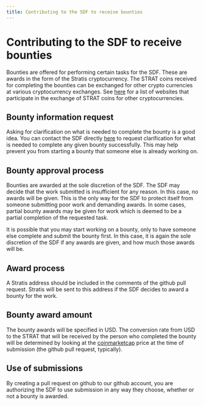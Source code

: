 ```yaml
---
title: Contributing to the SDF to receive bounties
---
```


# Contributing to the SDF to receive bounties

Bounties are offered for performing certain tasks for the SDF. These are awards in the form of the Stratis cryptocurrency. The STRAT coins received for completing the bounties can be exchanged for other crypto currencies at various cryptocurrency exchanges. See [here](https://coinmarketcap.com/currencies/stratis/#markets) for a list of websites that participate in the exchange of STRAT coins for other cryptocurrencies.

## Bounty information request

Asking for clarification on what is needed to complete the bounty is a good idea. You can contact the SDF directly [here](/#contact_sdf) to request clarification for what is needed to complete any given bounty successfully. This may help prevent you from starting a bounty that someone else is already working on.

## Bounty approval process

Bounties are awarded at the sole discretion of the SDF. The SDF may decide that the work submitted is insufficient for any reason. In this case, no awards will be given. This is the only way for the SDF to protect itself from someone submitting poor work and demanding awards. In some cases, partial bounty awards may be given for work which is deemed to be a partial completion of the requested task.

It is possible that you may start working on a bounty, only to have someone else complete and submit the bounty first. In this case, it is again the sole discretion of the SDF if any awards are given, and how much those awards will be.

## Award process

A Stratis address should be included in the comments of the github pull request. Stratis will be sent to this address if the SDF decides to award a bounty for the work.

## Bounty award amount

The bounty awards will be specified in USD. The conversion rate from USD to the STRAT that will be received by the person who completed the bounty will be determined by looking at the [coinmarketcap](https://coinmarketcap.com/currencies/stratis/#markets) price at the time of submission (the github pull request, typically).

## Use of submissions

By creating a pull request on github to our github account, you are authorizing the SDF to use submission in any way they choose, whether or not a bounty is awarded.